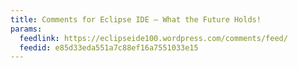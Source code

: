 ```yaml
---
title: Comments for Eclipse IDE – What the Future Holds!
params:
  feedlink: https://eclipseide100.wordpress.com/comments/feed/
  feedid: e85d33eda551a7c88ef16a7551033e15
---
```

